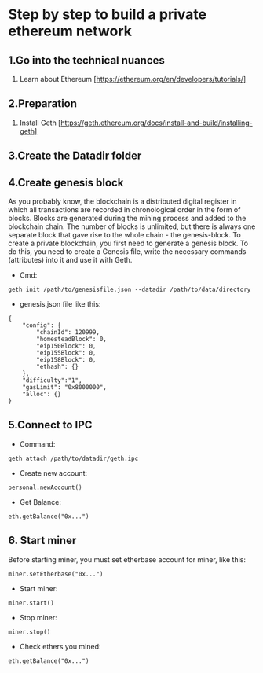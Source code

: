 # Step by step to build a private ethereum network
## 1.Go into the technical nuances
1. Learn about Ethereum [https://ethereum.org/en/developers/tutorials/]
## 2.Preparation
1. Install Geth [https://geth.ethereum.org/docs/install-and-build/installing-geth]
## 3.Create the Datadir folder
## 4.Create genesis block
As you probably know, the blockchain is a distributed digital register in which all transactions are recorded in chronological order in the form of blocks. Blocks are generated during the mining process and added to the blockchain chain. The number of blocks is unlimited, but there is always one separate block that gave rise to the whole chain - the genesis-block.
To create a private blockchain, you first need to generate a genesis block. To do this, you need to create a Genesis file, write the necessary commands (attributes) into it and use it with Geth.
- Cmd: 
```
geth init /path/to/genesisfile.json --datadir /path/to/data/directory
```
- genesis.json file like this:
```
{
    "config": {
        "chainId": 120999,
        "homesteadBlock": 0,
        "eip150Block": 0,
        "eip155Block": 0,
        "eip158Block": 0,
        "ethash": {}
    },
    "difficulty":"1",
    "gasLimit": "0x8000000",
    "alloc": {}
}
```
## 5.Connect to IPC
- Command:
```
geth attach /path/to/datadir/geth.ipc
```
- Create new account:
```
personal.newAccount()
```
- Get Balance: 
```
eth.getBalance("0x...")
```
## 6. Start miner
Before starting miner, you must set etherbase account for miner, like this:
```
miner.setEtherbase("0x...")
```
- Start miner:
```
miner.start()
```
- Stop miner:
```
miner.stop()
```
- Check ethers you mined:
```
eth.getBalance("0x...")
```

